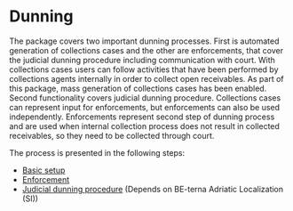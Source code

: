 # Dunning

The package covers two important dunning processes. First is automated generation of collections cases and the other are enforcements, that cover the judicial dunning procedure including communication with court. 
With collections cases users can follow activities that have been performed by collections agents internally in order to collect open receivables. As part of this package, mass generation of collections cases has been enabled. 
Second functionality covers judicial dunning procedure. Collections cases can represent input for enforcements, but enforcements can also be used independently.  Enforcements represent second step of dunning process and are used when internal collection process does not result in collected receivables, so they need to be collected through court. 

The process is presented in the following steps:
- [Basic setup](/Help/Standalone-solutions-\(Suite\)/Dunning-process/Basic-setup)
- [Enforcement](/Help/Standalone-solutions-\(Suite\)/Dunning-process/Enforcements)
- [Judicial dunning procedure](/Help/Standalone-solutions-\(Suite\)/Dunning-process/Judicial-dunning-procedure-\(SI\)) (Depends on BE-terna Adriatic Localization (SI))
